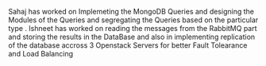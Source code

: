 Sahaj has worked on Implemeting the MongoDB Queries and designing the Modules of the Queries and segregating the Queries based on the particular type .
Ishneet has worked on reading the messages from the RabbitMQ part and storing the results in the DataBase and also in implementing  replication of the database accross 3 Openstack Servers for better Fault Tolearance and Load Balancing
